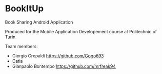 # BookItUp
Book Sharing Android Application

Produced for the Mobile Application Developement course at Politechnic of Turin.

Team members: <br>
              <ul>
                <li> Giorgio Crepaldi https://github.com/Gogo693 </li>
                <li> Catia </li>
                <li> Gianpaolo Bontempo https://github.com/mrfreak94 </li>
              </ul>
